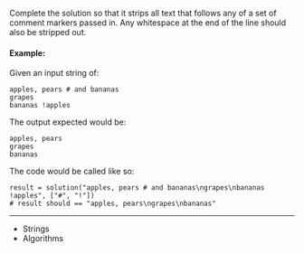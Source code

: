 Complete the solution so that it strips all text that follows any of a set of comment markers passed in. Any whitespace at the end of the line should also be stripped out.

#### Example:

Given an input string of:

```
apples, pears # and bananas
grapes
bananas !apples
```

The output expected would be:

```
apples, pears
grapes
bananas
```

The code would be called like so:

```
result = solution("apples, pears # and bananas\ngrapes\nbananas !apples", ["#", "!"])
# result should == "apples, pears\ngrapes\nbananas"
```

---

- Strings
- Algorithms
